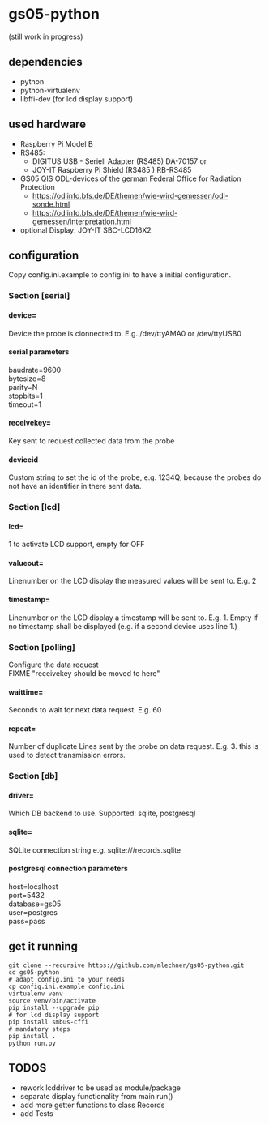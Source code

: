 # gs05-python
(still work in progress)
## dependencies
* python
* python-virtualenv
* libffi-dev (for lcd display support)
## used hardware
* Raspberry Pi Model B
* RS485:
  * DIGITUS USB - Seriell Adapter (RS485) DA-70157 or
  * JOY-IT Raspberry Pi Shield (RS485 )  RB-RS485
* GS05 QIS ODL-devices of the german Federal Office for Radiation Protection
  * https://odlinfo.bfs.de/DE/themen/wie-wird-gemessen/odl-sonde.html
  * https://odlinfo.bfs.de/DE/themen/wie-wird-gemessen/interpretation.html
* optional Display: JOY-IT SBC-LCD16X2
## configuration
Copy config.ini.example to config.ini to have a initial configuration.
### Section [serial]
#### device=
Device the probe is cionnected to. E.g. /dev/ttyAMA0 or /dev/ttyUSB0
#### serial parameters
baudrate=9600  
bytesize=8  
parity=N  
stopbits=1  
timeout=1
#### receivekey=
Key sent to request collected data from the probe 
#### deviceid
Custom string to set the id of the probe, e.g. 1234Q, because the probes do not have an identifier in there sent data.
### Section [lcd]
#### lcd=
1 to activate LCD support, empty for OFF
#### valueout=
Linenumber on the LCD display the measured values will be sent to. E.g. 2
#### timestamp=
Linenumber on the LCD display a timestamp will be sent to. E.g. 1. Empty if no timestamp shall be displayed (e.g. if a second device uses line 1.)
### Section [polling]
Configure the data request  
FIXME "receivekey should be moved to here"
#### waittime=
Seconds to wait for next data request. E.g. 60
#### repeat=
Number of duplicate Lines sent by the probe on data request. E.g. 3. this is used to detect transmission errors.
### Section [db]
#### driver=
Which DB backend to use. Supported: sqlite, postgresql
#### sqlite=
SQLite connection string e.g.
sqlite:///records.sqlite
#### postgresql connection parameters
host=localhost  
port=5432  
database=gs05  
user=postgres  
pass=pass

## get it running
    git clone --recursive https://github.com/mlechner/gs05-python.git
    cd gs05-python
    # adapt config.ini to your needs
    cp config.ini.example config.ini
    virtualenv venv
    source venv/bin/activate
    pip install --upgrade pip
    # for lcd display support
    pip install smbus-cffi
    # mandatory steps
    pip install .
    python run.py

## TODOS
* rework lcddriver to be used as module/package
* separate display functionality from main run()
* add more getter functions to class Records
* add Tests

